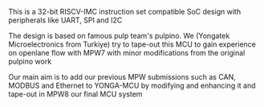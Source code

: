 This is a 32-bit RISCV-IMC instruction set compatible SoC design with peripherals like UART, SPI and I2C

The design is based on famous pulp team's pulpino. We (Yongatek Microelectronics from Turkiye) try to tape-out this MCU to gain experience on openlane flow with MPW7 with minor modifications from the original pulpino work

Our main aim is to add our previous MPW submissions such as CAN, MODBUS and Ethernet to YONGA-MCU by modifying and enhancing it and tape-out in MPW8 our final MCU system
